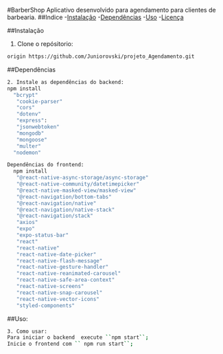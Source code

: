 #BarberShop 
Aplicativo desenvolvido para agendamento para clientes de barbearia.
##Indice 
-[Instalação](#instalação)
-[Dependências](#dependências)
-[Uso](#uso)
-[Licença](#licença)

##Instalação
1. Clone o repósitorio:
 ```sh
origin https://github.com/Juniorovski/projeto_Agendamento.git
```
##Dependências

 ```sh 
2. Instale as dependências do backend:
 npm install 
   "bcrypt"
    "cookie-parser"
    "cors"
    "dotenv"
    "express":
    "jsonwebtoken"
    "mongodb"
    "mongoose"
    "multer"
   "nodemon"

 Dependências do frontend:
   npm install
    "@react-native-async-storage/async-storage"
    "@react-native-community/datetimepicker"
    "@react-native-masked-view/masked-view"
    "@react-navigation/bottom-tabs"
    "@react-navigation/native"
    "@react-navigation/native-stack"
    "@react-navigation/stack"
    "axios"
    "expo"
    "expo-status-bar"
    "react"
    "react-native"
    "react-native-date-picker"
    "react-native-flash-message"
    "react-native-gesture-handler"
    "react-native-reanimated-carousel"
    "react-native-safe-area-context"
    "react-native-screens"
    "react-native-snap-carousel"
    "react-native-vector-icons"
    "styled-components"
```
 ##Uso:
 ```sh
3. Como usar:
 Para iniciar o backend  execute ``npm start``;
 Inicie o frontend com `` npm run start``;
```


